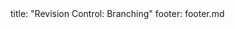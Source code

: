 <frontmatter>
title: "Revision Control: Branching"
footer: footer.md
</frontmatter>

<include src="navbar.md" boilerplate />

<include src="unit-inPage-asFlat.md" boilerplate />